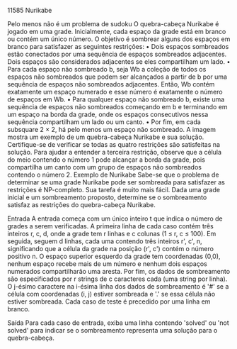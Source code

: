 11585 Nurikabe

Pelo menos não é um problema de sudoku
O quebra-cabeça Nurikabe é jogado em uma grade. Inicialmente, cada espaço da grade está em branco ou contém um único número. O objetivo é sombrear alguns dos espaços em branco para satisfazer as seguintes restrições:
• Dois espaços sombreados estão conectados por uma sequência de espaços sombreados adjacentes. Dois espaços são considerados adjacentes se eles compartilham um lado.
• Para cada espaço não sombreado b, seja Wb a coleção de todos os espaços não sombreados que podem ser alcançados a partir de b por uma sequência de espaços não sombreados adjacentes.
Então, Wb contém exatamente um espaço numerado e esse número é exatamente o número de espaços em Wb.
• Para qualquer espaço não sombreado b, existe uma sequência de espaços não sombreados começando em b e terminando em um espaço na borda da grade, onde os espaços consecutivos nessa sequência compartilham um lado ou um canto.
• Por fim, em cada subsquare 2 × 2, há pelo menos um espaço não sombreado.
A imagem mostra um exemplo de um quebra-cabeça Nurikabe e sua solução. Certifique-se de verificar se todas as quatro restrições são satisfeitas na solução. Para ajudar a entender a terceira restrição, observe que a célula do meio contendo o número 1 pode alcançar a borda da grade, pois compartilha um canto com um grupo de espaços não sombreados contendo o número 2.
Exemplo de Nurikabe
Sabe-se que o problema de determinar se uma grade Nurikabe pode ser sombreada para satisfazer as restrições é NP-completo. Sua tarefa é muito mais fácil. Dada uma grade inicial e um sombreamento proposto, determine se o sombreamento satisfaz as restrições do quebra-cabeça Nurikabe.

Entrada
A entrada começa com um único inteiro t que indica o número de grades a serem verificadas. A primeira linha de cada caso contém três inteiros r, c, d, onde a grade tem r linhas e c colunas (1 ≤ r, c ≤ 100). Em seguida, seguem d linhas, cada uma contendo três inteiros r', c', n, significando que a célula da grade na posição (r', c') contém o número positivo n. O espaço superior esquerdo da grade tem coordenadas (0,0), nenhum espaço recebe mais de um número e nenhum dois espaços numerados compartilharão uma aresta. Por fim, os dados de sombreamento são especificados por r strings de c caracteres cada (uma string por linha). O j-ésimo caractere na i-ésima linha dos dados de sombreamento é '#' se a célula com coordenadas (i, j) estiver sombreada e '.' se essa célula não estiver sombreada.
Cada caso de teste é precedido por uma linha em branco.

Saída
Para cada caso de entrada, exiba uma linha contendo 'solved' ou 'not solved' para indicar se o sombreamento representa uma solução para o quebra-cabeça.


